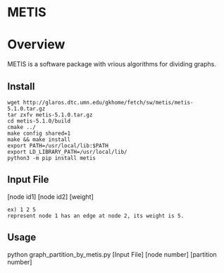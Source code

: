 # METIS

# Overview
METIS is a software package with vrious algorithms for dividing graphs.

## Install
```Bash:console
wget http://glaros.dtc.umn.edu/gkhome/fetch/sw/metis/metis-5.1.0.tar.gz  
tar zxfv metis-5.1.0.tar.gz  
cd metis-5.1.0/build  
cmake ../  
make config shared=1  
make && make install  
export PATH=/usr/local/lib:$PATH  
export LD_LIBRARY_PATH=/usr/local/lib/  
python3 -m pip install metis  
```

## Input File
[node id1] [node id2] [weight]  
```
ex) 1 2 5  
represent node 1 has an edge at node 2, its weight is 5.
```

## Usage
python graph_partition_by_metis.py [Input File] [node number] [partition number]
